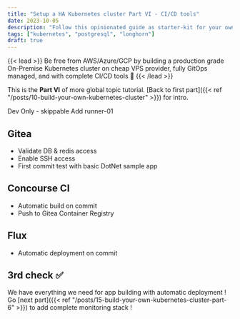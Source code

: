 ```yaml
---
title: "Setup a HA Kubernetes cluster Part VI - CI/CD tools"
date: 2023-10-05
description: "Follow this opinionated guide as starter-kit for your own Kubernetes platform..."
tags: ["kubernetes", "postgresql", "longhorn"]
draft: true
---
```


{{< lead >}}
Be free from AWS/Azure/GCP by building a production grade On-Premise Kubernetes cluster on cheap VPS provider, fully GitOps managed, and with complete CI/CD tools 🎉
{{< /lead >}}

This is the **Part VI** of more global topic tutorial. [Back to first part]({{< ref "/posts/10-build-your-own-kubernetes-cluster" >}}) for intro.

Dev Only - skippable
Add runner-01

## Gitea

* Validate DB & redis access
* Enable SSH access
* First commit test with basic DotNet sample app

## Concourse CI

* Automatic build on commit
* Push to Gitea Container Registry

## Flux

* Automatic deployment on commit

## 3rd check ✅

We have everything we need for app building with automatic deployment ! Go [next part]({{< ref "/posts/15-build-your-own-kubernetes-cluster-part-6" >}}) to add complete monitoring stack !
